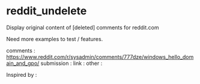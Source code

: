 # reddit_undelete
Display original content of [deleted] comments for reddit.com

Need more examples to test / features.

comments : https://www.reddit.com/r/sysadmin/comments/777dze/windows_hello_domain_and_gpo/
submission : 
link :
other : 





Inspired by :
